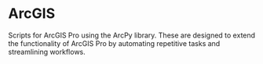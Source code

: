 # ArcGIS
Scripts for ArcGIS Pro using the ArcPy library. These are designed to extend the functionality of ArcGIS Pro by automating repetitive tasks and streamlining workflows.
